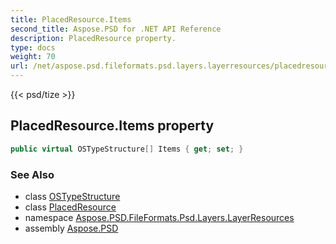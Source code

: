 ```yaml
---
title: PlacedResource.Items
second_title: Aspose.PSD for .NET API Reference
description: PlacedResource property. 
type: docs
weight: 70
url: /net/aspose.psd.fileformats.psd.layers.layerresources/placedresource/items/
---
```

{{< psd/tize >}}
## PlacedResource.Items property

```csharp
public virtual OSTypeStructure[] Items { get; set; }
```

### See Also

* class [OSTypeStructure](../../ostypestructure/)
* class [PlacedResource](../)
* namespace [Aspose.PSD.FileFormats.Psd.Layers.LayerResources](../../placedresource/)
* assembly [Aspose.PSD](../../../)


